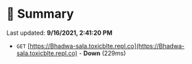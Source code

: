 # 📖 Summary
Last updated: **9/16/2021, 2:41:20 PM**

- `GET` [https://Bhadwa-sala.toxicblte.repl.co](https://Bhadwa-sala.toxicblte.repl.co) - **Down** (229ms)
